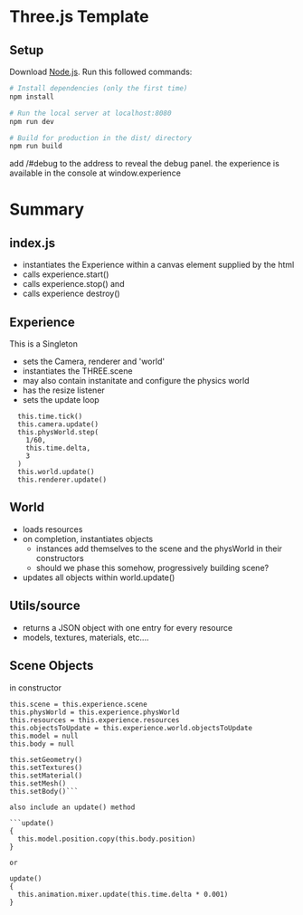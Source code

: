 # Three.js Template

## Setup

Download [Node.js](https://nodejs.org/en/download/).
Run this followed commands:

```bash
# Install dependencies (only the first time)
npm install

# Run the local server at localhost:8080
npm run dev

# Build for production in the dist/ directory
npm run build
```

add /#debug to the address to reveal the debug panel. the experience is available in the console at window.experience

# Summary

## index.js

- instantiates the Experience within a canvas element supplied by the html
- calls experience.start()
- calls experience.stop() and
- calls experience destroy()

## Experience

This is a Singleton

- sets the Camera, renderer and 'world'
- instantiates the THREE.scene
- may also contain instanitate and configure the physics world
- has the resize listener
- sets the update loop

```
  this.time.tick()
  this.camera.update()
  this.physWorld.step(
    1/60,
    this.time.delta,
    3
  )
  this.world.update()
  this.renderer.update()
```

## World

- loads resources
- on completion, instantiates objects
  - instances add themselves to the scene and the physWorld in their constructors
  - should we phase this somehow, progressively building scene?
- updates all objects within world.update()

## Utils/source

- returns a JSON object with one entry for every resource
- models, textures, materials, etc....

## Scene Objects

in constructor

````this.experience = new Experience()
this.scene = this.experience.scene
this.physWorld = this.experience.physWorld
this.resources = this.experience.resources
this.objectsToUpdate = this.experience.world.objectsToUpdate
this.model = null
this.body = null

this.setGeometry()
this.setTextures()
this.setMaterial()
this.setMesh()
this.setBody()```

also include an update() method

```update()
{
  this.model.position.copy(this.body.position)
}

or

update()
{
  this.animation.mixer.update(this.time.delta * 0.001)
}
````
